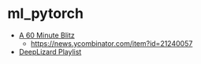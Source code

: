 # ml_pytorch

- [A 60 Minute Blitz](https://pytorch.org/tutorials/beginner/deep_learning_60min_blitz.html)
   - https://news.ycombinator.com/item?id=21240057
- [DeepLizard Playlist](https://www.youtube.com/playlist?list=PLZbbT5o_s2xrfNyHZsM6ufI0iZENK9xgG)
